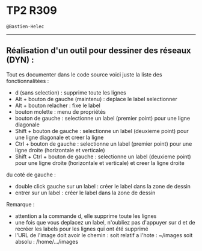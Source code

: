 # TP2 R309 

```
@Bastien-Helec
```
---

## Réalisation d'un outil pour dessiner des réseaux (DYN) : 

Tout es documenter dans le code source voici juste la liste des fonctionnalitées :

- d (sans selection) : supprime toute les lignes 
- Alt + bouton de gauche (maintenu) : deplace le label selectionner
-  Alt + bouton relacher : fixe le label 
-  bouton molette : menu de propriétés
-  bouton de gauche : selectionne un label (premier point) pour une ligne diagonale
-  Shift + bouton de gauche : selectionne un label (deuxieme point) pour une ligne diagonale et creer la ligne
-  Ctrl + bouton de gauche : selectionne un label (premier point) pour une ligne droite (horizontale et verticale)
-  Shift + Ctrl + bouton de gauche : selectionne un label (deuxieme point) pour une ligne droite (horizontale et verticale) et creer la ligne droite 

du coté de gauche : 
- double click gauche sur un label : créer le label dans la zone de dessin
- entrer sur un label : créer le label dans la zone de dessin


Remarque : 
- attention a la commande d, elle supprime toute les lignes
- une fois que vous deplacez un label, n'oubliez pas d'appuyer sur d et de recréer les labels pour les lignes qui ont été supprimé
- l'URL de l'image doit avoir le chemin : soit relatif a l'hote : ~/images soit absolu : /home/.../images


